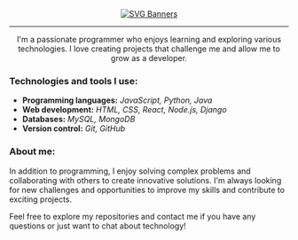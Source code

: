 <div>
  <div align="center">
    <a href="https://github.com/Akshay090/svg-banners">
      <img src="https://svg-banners.vercel.app/api?type=luminance&text1=Hi,%20I'm%20Cristian%20Mir%20&width=700&height=100" alt="SVG Banners">
    </a>
  </div>

  ---

  <div align="center">I'm a passionate programmer who enjoys learning and exploring various technologies. I love creating projects that challenge me and allow me to grow as a developer.</div>

  ### Technologies and tools I use:

  - **Programming languages:** *JavaScript, Python, Java*
  - **Web development:** *HTML, CSS, React, Node.js, Django*
  - **Databases:** *MySQL, MongoDB*
  - **Version control:** *Git, GitHub*

  ### About me:

  In addition to programming, I enjoy solving complex problems and collaborating with others to create innovative solutions. I'm always looking for new challenges and opportunities to improve my skills and contribute to exciting projects.

  Feel free to explore my repositories and contact me if you have any questions or just want to chat about technology!

</div>
